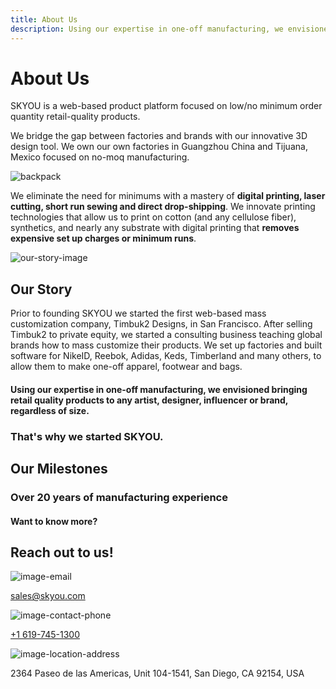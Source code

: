 ```yaml
---
title: About Us
description: Using our expertise in one-off manufacturing, we envisioned bringing retail quality products to any artist, designer, influencer or brand, regardless of size. That's why we started SKYOU.
---
```


<columns mode="normal" number="2" number-l="2" number-m="1" number-s="1" id="about-us__hero">

<block id="about-us__hero__info">

# About Us

SKYOU is a web-based product platform focused on low/no minimum order quantity retail-quality products.

We bridge the gap between factories and brands with our innovative 3D design tool. We own our own factories in Guangzhou China and Tijuana, Mexico focused on no-moq manufacturing.  

</block>

<block id="about-us__hero__image-content">

![backpack](./img/backpack-medium.png)

</block>

</columns>










<columns mode="slim" number="1" number-m="1" number-s="1" id="about-us__info">

<block>

We eliminate the need for minimums with a mastery of **digital printing, laser cutting, short run sewing and direct drop-shipping**. We innovate printing technologies that allow us to print on cotton (and any cellulose fiber), synthetics, and nearly any substrate with digital printing that **removes expensive set up charges or minimum runs**.

</block>

</columns>










<columns mode="normal" number="2" number-m="1" number-s="1" id="about-us__description">

<block>

![our-story-image](./img/our-story-image.png)

</block>

<block>

## Our Story

Prior to founding SKYOU we started the first web-based mass customization company, Timbuk2 Designs, in San Francisco. After selling Timbuk2 to private equity, we started a consulting business teaching global brands how to mass customize their products. We set up factories and built software for NikeID, Reebok, Adidas, Keds, Timberland and many others, to allow them to make one-off apparel, footwear and bags.

</block>

</columns>








<columns mode="slim" number="1" number-m="1" number-s="1" id="about-us__image-content">

<block>

#### Using our expertise in one-off manufacturing, we envisioned bringing retail quality products to any artist, designer, influencer or brand, regardless of size.


### That's why we started SKYOU.

</block>

</columns>









<columns mode="slim" number="1" number-m="1" number-s="1" id="about-us__our-milestones__title">

<block>

## Our Milestones

### Over 20 years of manufacturing experience

</block>

</columns>










<columns mode="normal" number="1" number-m="1" number-s="1" id="about-us__our-milestones__time-line">

<block>

<home-milestones-grid />

</block>

</columns>








<columns mode="slim" number="1" number-m="1" number-s="1" id="about-us__contact__title">

<block id="contact-us">

#### Want to know more?

## Reach out to us!

</block>

</columns>









<columns mode="slim" number="3" number-m="1" number-s="1" id="about-us__contact__info">

<block>

![image-email](./img/icon-mail--blue.svg)

sales@skyou.com

</block>

<block>

![image-contact-phone](./img/icon-phone--blue.svg)

<a href="tel:+1 6197451300">+1 619-745-1300</a>

</block>

<block>

![image-location-address](./img/icon-location-address--blue.svg)

2364 Paseo de las Americas, Unit 104-1541, San Diego, CA 92154, USA

</block>

</columns>